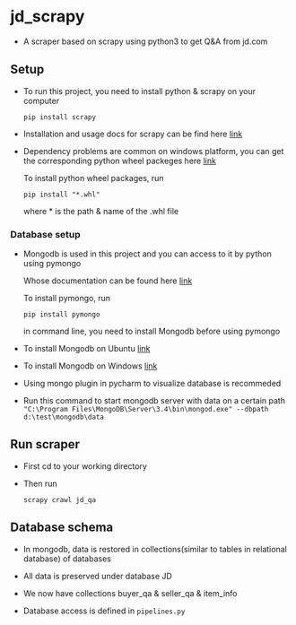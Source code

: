 # jd_scrapy

* A scraper based on scrapy using python3 to get Q&A from jd.com

## Setup

* To run this project, you need to install python & scrapy on your computer

  `pip install scrapy`

* Installation and usage docs for scrapy can be find here [link](https://docs.scrapy.org/en/latest/intro/install.html) 

* Dependency problems are common on windows platform, you can get the corresponding python wheel packeges here [link](http://www.lfd.uci.edu/~gohlke/pythonlibs/#twisted) 

  To install python wheel packages, run 
  
  `pip install "*.whl"`

  where * is the path & name of the .whl file
  
### Database setup

* Mongodb is used in this project and you can access to it by python using pymongo

  Whose documentation can be found here [link](https://api.mongodb.com/python/current/tutorial.html)
  
  To install pymongo, run
  
  `pip install pymongo`
  
  in command line, you need to install Mongodb before using pymongo

* To install Mongodb on Ubuntu [link](https://docs.mongodb.com/manual/tutorial/install-mongodb-on-ubuntu/)

* To install Mongodb on Windows [link](https://docs.mongodb.com/manual/tutorial/install-mongodb-on-windows)

* Using mongo plugin in pycharm to visualize database is recommeded

* Run this command to start mongodb server with data on a certain path `"C:\Program Files\MongoDB\Server\3.4\bin\mongod.exe" --dbpath d:\test\mongodb\data`

## Run scraper

* First cd to your working directory
  
* Then run 
  
  `scrapy crawl jd_qa`
  
## Database schema

* In mongodb, data is restored in collections(similar to tables in relational database) of databases

* All data is preserved under database JD

* We now have collections buyer_qa & seller_qa & item_info

* Database access is defined in `pipelines.py`


